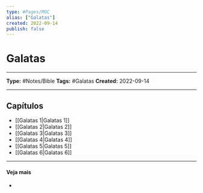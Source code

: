 ```yaml
---
type: #Pages/MOC
alias: ["Galatas"]
created: 2022-09-14
publish: false
---
```


# Galatas

---

**Type:** #Notes/Bible
**Tags:** #Galatas
**Created:** 2022-09-14

---

## Capítulos

- [[Galatas 1|Galatas 1]]
- [[Galatas 2|Galatas 2]]
- [[Galatas 3|Galatas 3]]
- [[Galatas 4|Galatas 4]]
- [[Galatas 5|Galatas 5]]
- [[Galatas 6|Galatas 6]]

---

#### Veja mais

-
